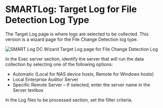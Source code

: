 # SMARTLog: Target Log for File Detection Log Type

The Target Log page is where logs are selected to be collected. This version is a wizard page for
the File Change Detection log type.

![SMART Log DC Wizard Target Log page for File Change Detection Log](/img/versioned_docs/accessanalyzer_11.6/accessanalyzer/admin/datacollector/smartlog/targetlogtype/targetlogfiledetection.webp)

In the Exec server section, identify the server that will run the data collection by selecting one
of the following options:

- Automatic (Local for NAS device hosts, Remote for Windows hosts)
- Local Enterprise Auditor Server
- Specific Remote Server – If selected, enter the server name in the Server textbox

In the Log files to be processed section, set the filter criteria.
